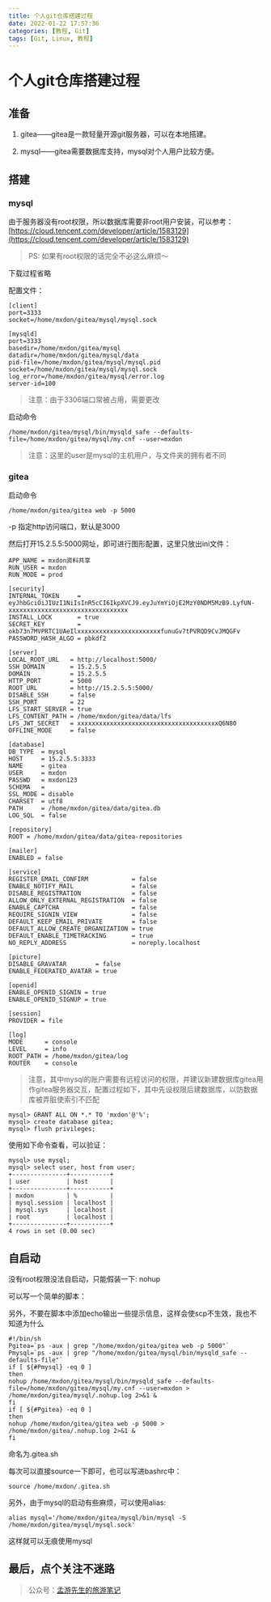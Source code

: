 ```yaml
---
title: 个人git仓库搭建过程
date: 2022-01-22 17:57:36
categories: [教程, Git]
tags: [Git, Linux, 教程]
---
```

# 个人git仓库搭建过程


## 准备

1. gitea——gitea是一款轻量开源git服务器，可以在本地搭建。

2. mysql——gitea需要数据库支持，mysql对个人用户比较方便。

## 搭建

### mysql

由于服务器没有root权限，所以数据库需要非root用户安装，可以参考：[https://cloud.tencent.com/developer/article/1583129](https://cloud.tencent.com/developer/article/1583129)

> PS: 如果有root权限的话完全不必这么麻烦～

下载过程省略

配置文件：
```
[client]                                                                                                                                                                                      
port=3333
socket=/home/mxdon/gitea/mysql/mysql.sock

[mysqld]
port=3333
basedir=/home/mxdon/gitea/mysql
datadir=/home/mxdon/gitea/mysql/data
pid-file=/home/mxdon/gitea/mysql/mysql.pid
socket=/home/mxdon/gitea/mysql/mysql.sock
log_error=/home/mxdon/gitea/mysql/error.log
server-id=100
```

> 注意：由于3306端口常被占用，需要更改

启动命令
```
/home/mxdon/gitea/mysql/bin/mysqld_safe --defaults-file=/home/mxdon/gitea/mysql/my.cnf --user=mxdon
```

> 注意：这里的user是mysql的主机用户，与文件夹的拥有者不同

### gitea

启动命令
```
/home/mxdon/gitea/gitea web -p 5000
```

-p 指定http访问端口，默认是3000

然后打开15.2.5.5:5000网址，即可进行图形配置，这里只放出ini文件：


```
APP_NAME = mxdon资料共享
RUN_USER = mxdon
RUN_MODE = prod

[security]
INTERNAL_TOKEN     = eyJhbGciOiJIUzI1NiIsInR5cCI6IkpXVCJ9.eyJuYmYiOjE2MzY0NDM5MzB9.LyfUN-xxxxxxxxxxxxxxxxxxxxxxxxxxxxxxxxx
INSTALL_LOCK       = true                                                                                                                                                                     
SECRET_KEY         = okb73n7MVPRTC1UAeIlxxxxxxxxxxxxxxxxxxxxxxxfunuGv7tPVRQD9CvJMQGFv
PASSWORD_HASH_ALGO = pbkdf2

[server]
LOCAL_ROOT_URL   = http://localhost:5000/
SSH_DOMAIN       = 15.2.5.5
DOMAIN           = 15.2.5.5
HTTP_PORT        = 5000
ROOT_URL         = http://15.2.5.5:5000/
DISABLE_SSH      = false
SSH_PORT         = 22
LFS_START_SERVER = true
LFS_CONTENT_PATH = /home/mxdon/gitea/data/lfs
LFS_JWT_SECRET   = xxxxxxxxxxxxxxxxxxxxxxxxxxxxxxxxxxxxxxxQ6N80
OFFLINE_MODE     = false

[database]
DB_TYPE  = mysql
HOST     = 15.2.5.5:3333
NAME     = gitea
USER     = mxdon
PASSWD   = mxdon123
SCHEMA   = 
SSL_MODE = disable
CHARSET  = utf8
PATH     = /home/mxdon/gitea/data/gitea.db
LOG_SQL  = false

[repository]
ROOT = /home/mxdon/gitea/data/gitea-repositories

[mailer]
ENABLED = false

[service]
REGISTER_EMAIL_CONFIRM            = false
ENABLE_NOTIFY_MAIL                = false
DISABLE_REGISTRATION              = false
ALLOW_ONLY_EXTERNAL_REGISTRATION  = false
ENABLE_CAPTCHA                    = false
REQUIRE_SIGNIN_VIEW               = false
DEFAULT_KEEP_EMAIL_PRIVATE        = false
DEFAULT_ALLOW_CREATE_ORGANIZATION = true
DEFAULT_ENABLE_TIMETRACKING       = true                                                                                                                                                      
NO_REPLY_ADDRESS                  = noreply.localhost

[picture]
DISABLE_GRAVATAR        = false
ENABLE_FEDERATED_AVATAR = true

[openid]
ENABLE_OPENID_SIGNIN = true
ENABLE_OPENID_SIGNUP = true

[session]
PROVIDER = file

[log]
MODE      = console
LEVEL     = info
ROOT_PATH = /home/mxdon/gitea/log
ROUTER    = console
```

> 注意，其中mysql的账户需要有远程访问的权限，并建议新建数据库gitea用作gitea服务器交互，配置过程如下，其中先设权限后建数据库，以防数据库被弄脏使索引不匹配

```
mysql> GRANT ALL ON *.* TO 'mxdon'@'%';
mysql> create database gitea;
mysql> flush privileges;
```

使用如下命令查看，可以验证：
```
mysql> use mysql;
mysql> select user, host from user;
+---------------+-----------+
| user          | host      |
+---------------+-----------+
| mxdon         | %         |
| mysql.session | localhost |
| mysql.sys     | localhost |
| root          | localhost |
+---------------+-----------+
4 rows in set (0.00 sec)
```

## 自启动

没有root权限没法自启动，只能假装一下: nohup

可以写一个简单的脚本：

另外，不要在脚本中添加echo输出一些提示信息，这样会使scp不生效，我也不知道为什么
```
#!/bin/sh
Pgitea=`ps -aux | grep "/home/mxdon/gitea/gitea web -p 5000"`
Pmysql=`ps -aux | grep "/home/mxdon/gitea/mysql/bin/mysqld_safe --defaults-file"`
if [ ${#Pmysql} -eq 0 ]
then
nohup /home/mxdon/gitea/mysql/bin/mysqld_safe --defaults-file=/home/mxdon/gitea/mysql/my.cnf --user=mxdon > /home/mxdon/gitea/mysql/.nohup.log 2>&1 &
fi
if [ ${#Pgitea} -eq 0 ]
then
nohup /home/mxdon/gitea/gitea web -p 5000 > /home/mxdon/gitea/.nohup.log 2>&1 &
fi
```

命名为.gitea.sh

每次可以直接source一下即可，也可以写进bashrc中：
```
source /home/mxdon/.gitea.sh
```

另外，由于mysql的启动有些麻烦，可以使用alias:
```
alias mysql='/home/mxdon/gitea/mysql/bin/mysql -S /home/mxdon/gitea/mysql/mysql.sock'
```

这样就可以无痕使用mysql

## 最后，点个关注不迷路

> 公众号：[孟游先生的旅游笔记](https://p3-juejin.byteimg.com/tos-cn-i-k3u1fbpfcp/8a089ae12bfb4ca9a9e5d9ac82f58d43~tplv-k3u1fbpfcp-zoom-1.image)
